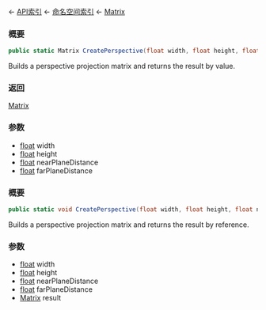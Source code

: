 ← [API索引](Api-Index) ← [命名空间索引](Namespace-Index) ← [Matrix](VRageMath.Matrix)

### 概要

```csharp
public static Matrix CreatePerspective(float width, float height, float nearPlaneDistance, float farPlaneDistance)
```

Builds a perspective projection matrix and returns the result by value.

### 返回

[Matrix](VRageMath.Matrix)

### 参数

* [float](https://docs.microsoft.com/en-us/dotnet/api/System.Single?view=netframework-4.6) width
* [float](https://docs.microsoft.com/en-us/dotnet/api/System.Single?view=netframework-4.6) height
* [float](https://docs.microsoft.com/en-us/dotnet/api/System.Single?view=netframework-4.6) nearPlaneDistance
* [float](https://docs.microsoft.com/en-us/dotnet/api/System.Single?view=netframework-4.6) farPlaneDistance
### 概要

```csharp
public static void CreatePerspective(float width, float height, float nearPlaneDistance, float farPlaneDistance, out Matrix result)
```

Builds a perspective projection matrix and returns the result by reference.

### 参数

* [float](https://docs.microsoft.com/en-us/dotnet/api/System.Single?view=netframework-4.6) width
* [float](https://docs.microsoft.com/en-us/dotnet/api/System.Single?view=netframework-4.6) height
* [float](https://docs.microsoft.com/en-us/dotnet/api/System.Single?view=netframework-4.6) nearPlaneDistance
* [float](https://docs.microsoft.com/en-us/dotnet/api/System.Single?view=netframework-4.6) farPlaneDistance
* [Matrix](VRageMath.Matrix) result

